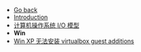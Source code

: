 - [Go back](../README.md)
- [Introduction](README.md)
- [计算机操作系统 I/O 模型](计算机操作系统-IO-模型.md)
- **Win**
- [Win XP 无法安装 virtualbox guest additions](Win-XP-无法安装-vboxGuest.md)